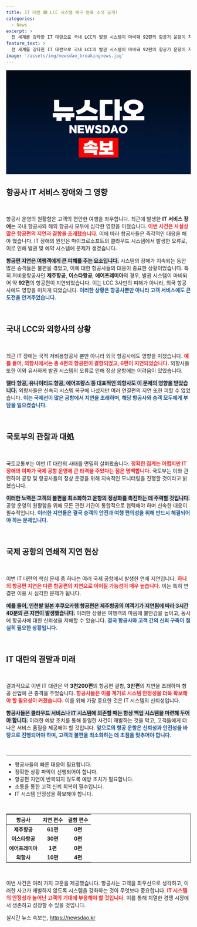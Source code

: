 ```yaml
---
title: IT 대란 韓 LCC 시스템 복구 완료 소식 공개!
categories:
  - News
excerpt: >
  전 세계를 강타한 IT 대란으로 국내 LCC의 발권 시스템이 마비돼 92편의 항공기 운항이 지연됐다. 국토부는 지속적인 상황 점검을 약속하며, 해외 연결편 문제로 인한 추가적인 차질에 유의해야 한다고 전했다.
feature_text: >
  전 세계를 강타한 IT 대란으로 국내 LCC의 발권 시스템이 마비돼 92편의 항공기 운항이 지연됐다. 국토부는 지속적인 상황 점검을 약속하며, 해외 연결편 문제로 인한 추가적인 차질에 유의해야 한다고 전했다.
image: '/assets/img/newsdao_breakingnews.jpg'
---
```


<p><img src="/assets/img/newsdao_breakingnews.jpg" alt="bookingtag 속보" /></p>

<h2 data-ke-size="size26">항공사 IT 서비스 장애와 그 영향</h2>

<p data-ke-size="size16">&nbsp;</p>

<p>항공사 운영의 원활함은 고객의 편안한 여행을 좌우합니다. 최근에 발생한 <strong>IT 서비스 장애</strong>는 국내 항공사와 해외 항공사 모두에 심각한 영향을 미쳤습니다. <b><span style="color: #ee2323;">이번 사건은 사실상 많은 항공편의 지연과 결항을 초래했습니다.</span></b> 이에 따라 항공사들은 즉각적인 대응을 해야 했습니다. IT 장애의 원인은 마이크로소프트의 클라우드 시스템에서 발생한 오류로, 이로 인해 발권 및 예약 시스템에 문제가 생겼습니다. </p>

<p><b><span style="background-color: #21538527;">항공편 지연은 여행객에게 큰 피해를 주는 요소입니다.</span></b> 시스템의 장애가 지속되는 동안 많은 승객들은 불편을 겪었고, 이에 대한 항공사들의 대응이 중요한 상황이었습니다. 특히 저비용항공사인 <strong>제주항공</strong>, <strong>이스타항공</strong>, <strong>에어프레미아</strong>의 경우, 발권 시스템이 마비되어 약 <strong>92편</strong>의 항공편이 지연되었습니다. 이는 LCC 3사만의 피해가 아니라, 외국 항공사에도 영향을 미치게 되었습니다. <b><span style="color: #1a5490;">이러한 상황은 항공사뿐만 아니라 고객 서비스에도 큰 도전을 안겨주었습니다.</span></b></p>

<p data-ke-size="size16">&nbsp;</p>

<h2 data-ke-size="size26">국내 LCC와 외항사의 상황</h2>

<p data-ke-size="size16">&nbsp;</p>

<p>최근 IT 장애는 국적 저비용항공사 뿐만 아니라 외국 항공사에도 영향을 미쳤습니다. <b><span style="color: #ee2323;">예를 들어, 외항사에서는 총 4편의 항공편이 결항되었고, 6편이 지연되었습니다.</span></b> 외항사들 또한 이와 유사하게 발권 시스템의 오류로 인해 정상 운항에는 어려움이 있었습니다. </p>

<p><b><span style="background-color: #21538527;">델타 항공, 유나이티드 항공, 에어프랑스 등 대표적인 외항사도 이 문제의 영향을 받았습니다.</span></b> 외항사들은 신속히 시스템 복구에 나섰지만 여러 연결편의 지연 또한 피할 수 없었습니다. <b><span style="color: #1a5490;">이는 국제선이 많은 공항에서 지연을 초래하며, 해당 항공사와 승객 모두에게 부담을 일으켰습니다.</span></b></p>

<p data-ke-size="size16">&nbsp;</p>

<h2 data-ke-size="size26">국토부의 관찰과 대処</h2>

<p data-ke-size="size16">&nbsp;</p>

<p>국토교통부는 이번 IT 대란의 사태를 면밀히 살펴봤습니다. <b><span style="color: #ee2323;">정확한 집계는 어렵지만 IT 장애의 여파가 국제 공항 운영에 큰 타격을 주었다는 점은 명백합니다.</span></b> 국토부는 이와 관련하여 공항 및 항공사들의 정상 운영을 위해 지속적인 모니터링을 진행할 것이라고 밝혔습니다. </p>

<p><b><span style="background-color: #21538527;">이러한 노력은 고객의 불편을 최소화하고 운항의 정상화를 촉진하는 데 주력할 것입니다.</span></b> 공항 운영의 원활함을 위해 모든 관련 기관이 통합적으로 협력해야 하며 신속한 대응이 필수적입니다. <b><span style="color: #1a5490;">이러한 지연들은 결국 승객의 안전과 여행 편의성을 위해 반드시 해결되어야 하는 문제입니다.</span></b></p>

<p data-ke-size="size16">&nbsp;</p>

<h2 data-ke-size="size26">국제 공항의 연쇄적 지연 현상</h2>

<p data-ke-size="size16">&nbsp;</p>

<p>이번 IT 대란의 핵심 문제 중 하나는 여러 국제 공항에서 발생한 연쇄 지연입니다. <b><span style="color: #ee2323;">하나의 항공편 지연은 다른 항공편의 지연으로 이어질 가능성이 매우 높습니다.</span></b> 이는 특히 연결편 이용 시 심각한 문제가 됩니다. </p>

<p><b><span style="background-color: #21538527;">예를 들어, 인천발 일본 후쿠오카행 항공편은 제주항공의 여객기가 지연됨에 따라 3시간 40분의 큰 지연이 발생했습니다.</span></b> 이러한 상황은 여행객의 마음에 불안감을 높이고, 동시에 항공사에 대한 신뢰성을 저해할 수 있습니다. <b><span style="color: #1a5490;">결국 항공사와 고객 간의 신뢰 구축이 절실히 필요한 상황입니다.</span></b></p>

<p data-ke-size="size16">&nbsp;</p>

<h2 data-ke-size="size26">IT 대란의 결말과 미래</h2>

<p data-ke-size="size16">&nbsp;</p>

<p>결과적으로 이번 IT 대란은 약 <strong>3천200편</strong>의 항공편 결항, <strong>3만편</strong>의 지연을 초래하며 항공 산업에 큰 충격을 주었습니다. <b><span style="color: #ee2323;">항공사들은 이를 계기로 시스템 안정성을 더욱 확보해야 할 필요성이 커졌습니다.</span></b> 이를 위해 가장 중요한 것은 IT 시스템의 신뢰성입니다. </p>

<p><b><span style="background-color: #21538527;">항공사들은 클라우드 서비스나 IT 시스템에 의존할 때는 항상 백업 시스템을 마련해 두어야 합니다.</span></b> 이러한 예방 조치를 통해 동일한 사건이 재발하는 것을 막고, 고객들에게 더 나은 서비스 품질을 제공해야 할 것입니다. <b><span style="color: #1a5490;">앞으로의 항공 운항은 신뢰성과 안전성을 바탕으로 진행되어야 하며, 고객의 불편을 최소화하는 데 초점을 맞추어야 합니다.</span></b></p>

<p data-ke-size="size16">&nbsp;</p>

<hr />

<ul>
  <li>항공사들의 빠른 대응이 필요합니다.</li>
  <li>정확한 상황 파악이 선행되어야 합니다.</li>
  <li>항공편 지연이 반복되지 않도록 예방 조치가 필요합니다.</li>
  <li>소통을 통한 고객 신뢰 회복이 필수입니다.</li>
  <li>IT 시스템 안정성을 확보해야 합니다.</li>
</ul>

<p data-ke-size="size16">&nbsp;</p>

<table style="border: 1px solid #252525; width: 100%;">
  <thead>
    <tr>
      <th style="text-align: center;">항공사</th>
      <th style="text-align: center;">지연 편수</th>
      <th style="text-align: center;">결항 편수</th>
    </tr>
  </thead>
  <tbody>
    <tr>
      <td style="text-align: center; height: 17px;"><b>제주항공</b></td>
      <td style="text-align: center; height: 17px;"><b>61편</b></td>
      <td style="text-align: center; height: 17px;"><b>0편</b></td>
    </tr>
    <tr>
      <td style="text-align: center; height: 17px;"><b>이스타항공</b></td>
      <td style="text-align: center; height: 17px;"><b>30편</b></td>
      <td style="text-align: center; height: 17px;"><b>0편</b></td>
    </tr>
    <tr>
      <td style="text-align: center; height: 17px;"><b>에어프레미아</b></td>
      <td style="text-align: center; height: 17px;"><b>1편</b></td>
      <td style="text-align: center; height: 17px;"><b>0편</b></td>
    </tr>
    <tr>
      <td style="text-align: center; height: 17px;"><b>외항사</b></td>
      <td style="text-align: center; height: 17px;"><b>10편</b></td>
      <td style="text-align: center; height: 17px;"><b>4편</b></td>
    </tr>
  </tbody>
</table>

<p data-ke-size="size16">&nbsp;</p>

<p>이번 사건은 여러 가지 교훈을 제공했습니다. 항공사는 고객을 최우선으로 생각하고, 이러한 사고가 재발하지 않도록 시스템을 강화하는 것이 무엇보다 중요합니다. <b><span style="color: #ee2323;">IT 시스템의 안정성과 늘어난 고객의 기대에 부응해야 할 것입니다.</span></b> 이를 통해 치열한 경쟁 시장에서 생존하고 성장할 수 있을 것입니다. </p>
실시간 뉴스 속보는, <a href="https://newsdao.kr" rel="dofollow">https://newsdao.kr</a>



